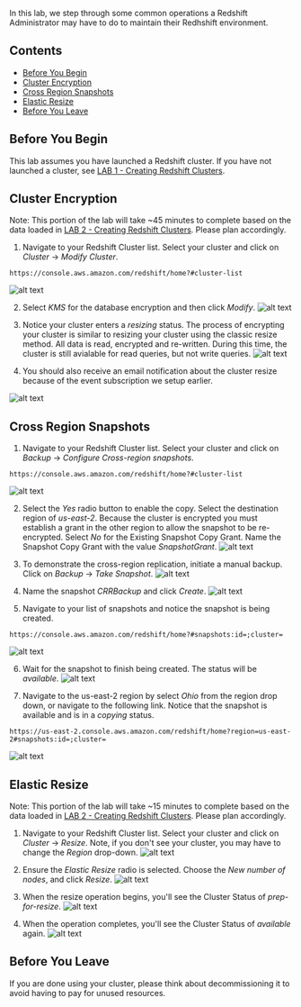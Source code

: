 In this lab, we step through some common operations a Redshift Administrator may have to do to maintain their Redhshift environment.

## Contents
* [Before You Begin](#before-you-begin)
* [Cluster Encryption](#cluster-encryption)
* [Cross Region Snapshots](#cross-region-snapshots)
* [Elastic Resize](#elastic-resize)
* [Before You Leave](#before-you-leave)

## Before You Begin
This lab assumes you have launched a Redshift cluster.  If you have not launched a cluster, see [LAB 1 - Creating Redshift Clusters](../lab1.html).


## Cluster Encryption
Note: This portion of the lab will take ~45 minutes to complete based on the data loaded in [LAB 2 - Creating Redshift Clusters](../lab2.html).  Please plan accordingly.

1. Navigate to your Redshift Cluster list.  Select your cluster and click on *Cluster* -> *Modify Cluster*.
```
https://console.aws.amazon.com/redshift/home?#cluster-list
```
![alt text](https://github.com/andrehass/RedshiftWorkshop/blob/master/Images/operations8.png "Cluster Encryption 1")

2. Select *KMS* for the database encryption and then click *Modify*.
![alt text](https://github.com/andrehass/RedshiftWorkshop/blob/master/Images/operations9.png "Cluster Encryption 2")

4. Notice your cluster enters a *resizing* status.  The process of encrypting your cluster is similar to resizing your cluster using the classic resize method.  All data is read, encrypted and re-written. During this time, the cluster is still avialable for read queries, but not write queries.
![alt text](https://github.com/andrehass/RedshiftWorkshop/blob/master/Images/operations10.png "Cluster Encryption 3")

5. You should also receive an email notification about the cluster resize because of the event subscription we setup earlier.

![alt text](https://github.com/andrehass/RedshiftWorkshop/blob/master/Images/operations11.png "Cluster Encryption 4")

## Cross Region Snapshots
1. Navigate to your Redshift Cluster list.  Select your cluster and click on *Backup* -> *Configure Cross-region snapshots*.
```
https://console.aws.amazon.com/redshift/home?#cluster-list
```
![alt text](https://github.com/andrehass/RedshiftWorkshop/blob/master/Images/operations12.png "Cross Region Snapshots")

2. Select the *Yes* radio button to enable the copy.  Select the destination region of *us-east-2*.  Because the cluster is encrypted you must establish a grant in the other region to allow the snapshot to be re-encrypted.  Select *No* for the Existing Snapshot Copy Grant.  Name the Snapshot Copy Grant with the value *SnapshotGrant*.
![alt text](https://github.com/andrehass/RedshiftWorkshop/blob/master/Images/operations13.png "Cross Region Snapshots2")

3. To demonstrate the cross-region replication, initiate a manual backup.  Click on *Backup* -> *Take Snapshot*.
![alt text](https://github.com/andrehass/RedshiftWorkshop/blob/master/Images/operations14.png "Cross Region Snapshot3")

4. Name the snapshot *CRRBackup* and click *Create*.
![alt text](https://github.com/andrehass/RedshiftWorkshop/blob/master/Images/operations15.png "Cross Region Snapshots4")

5. Navigate to your list of snapshots and notice the snapshot is being created. 
```
https://console.aws.amazon.com/redshift/home?#snapshots:id=;cluster=
```
![alt text](https://github.com/andrehass/RedshiftWorkshop/blob/master/Images/operations16.png "Cross Region Snapshots5")

6. Wait for the snapshot to finish being created.  The status will be *available*.
![alt text](https://github.com/andrehass/RedshiftWorkshop/blob/master/Images/operations17.png "Cross Region Snapshots6")

7. Navigate to the us-east-2 region by select *Ohio* from the region drop down, or navigate to the following link.  Notice that the snapshot is available and is in a *copying* status. 
```
https://us-east-2.console.aws.amazon.com/redshift/home?region=us-east-2#snapshots:id=;cluster=
```
![alt text](https://github.com/andrehass/RedshiftWorkshop/blob/master/Images/operations18.png "Cross Region Snapshots7")

## Elastic Resize
Note: This portion of the lab will take ~15 minutes to complete based on the data loaded in [LAB 2 - Creating Redshift Clusters](../lab2.html).  Please plan accordingly.
1. Navigate to your Redshift Cluster list.  Select your cluster and click on *Cluster* -> *Resize*.  Note, if you don't see your cluster, you may have to change the *Region* drop-down.
![alt text](https://github.com/andrehass/RedshiftWorkshop/blob/master/Images/operations19.png "Elastic Resize 1")

2. Ensure the *Elastic Resize* radio is selected.  Choose the *New number of nodes*, and click *Resize*.
![alt text](https://github.com/andrehass/RedshiftWorkshop/blob/master/Images/operations20.png "Elastic Resize 2")

3. When the resize operation begins, you'll see the Cluster Status of *prep-for-resize*.
![alt text](https://github.com/andrehass/RedshiftWorkshop/blob/master/Images/operations21.png "Elastic Resize 3")

4. When the operation completes, you'll see the Cluster Status of *available* again.
![alt text](https://github.com/andrehass/RedshiftWorkshop/blob/master/Images/operations22.png "Elastic Resize 4")

## Before You Leave
If you are done using your cluster, please think about decommissioning it to avoid having to pay for unused resources.
